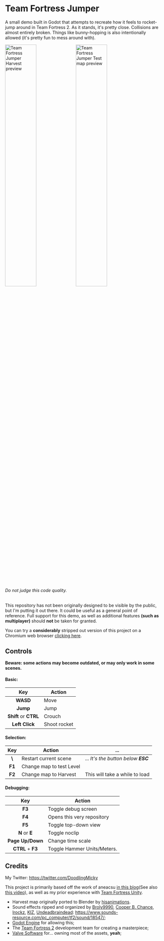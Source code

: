 # Team Fortress Jumper
A small demo built in Godot that attempts to recreate how it feels to rocket-jump around in Team Fortress 2.
As it stands, it's pretty close. Collisions are almost entirely broken. Things like bunny-hopping is also intentionally allowed (it's pretty fun to mess around with).

<img width="45%" alt="Team Fortress Jumper Harvest preview" src="https://github.com/Mickeon/team-fortress-jumper/assets/66727710/2b6b756d-82e6-4af9-9e2f-8cf5a100eed8">
<img width="45%" alt="Team Fortress Jumper Test map preview" src="https://github.com/Mickeon/team-fortress-jumper/assets/66727710/7846da8f-d52c-46cc-882e-41141fe12f63">

###### Do not judge this code quality.
This repository has not been originally designed to be visible by the public, but I'm putting it out there. It could be useful as a general point of reference. 
Full support for this demo, as well as additional features __(such as multiplayer)__ should **not** be taken for granted.

You can try a **considerably** stripped out version of this project on a Chromium web browser [clicking here](https://mickeon.netlify.app/team-fortress-jumper/).

## Controls

**Beware: some actions may become outdated, or may only work in some scenes.**

#### Basic:
| Key | Action |
| :-: | --- |
| **WASD** | Move
| **Jump** | Jump
| **Shift** or **CTRL** | Crouch
| **Left Click** | Shoot rocket

#### Selection:
| Key | Action | ... |
| :-: | --- | --- |
| **\\** | Restart current scene | ... _It's the button below **ESC**_
| **F1** | Change map to test Level 
| **F2** | Change map to Harvest | This will take a while to load

#### Debugging:
| Key | Action |
| :-: | --- |
| **F3** | Toggle debug screen
| **F4** | Opens this very repository
| **F5** | Toggle top-down view
| **N** or **E** | Toggle noclip
| **Page Up/Down** | Change time scale
| **CTRL** + **F3** | Toggle Hammer Units/Meters.


## Credits

My Twitter: https://twitter.com/DoodlingMicky

This project is primarily based off the work of aneacsu [in this blog](https://aneacsu.com/blog/2023/04/09/quake-movement-godot)(See also [this video](https://www.youtube.com/watch?v=ssU6ec_um78)), as well as my prior experience with [Team Fortress Unity](https://www.youtube.com/watch?v=4WNybhStAE0).

- Harvest map originally ported to Blender by [hisanimations](https://www.youtube.com/@hisanimations).
- Sound effects ripped and organized by [Broly9990](https://www.sounds-resource.com/submitter/Broly9990/), [Cooper B. Chance](https://www.sounds-resource.com/submitter/Cooper+B.+Chance/), [Irockz](https://www.sounds-resource.com/submitter/Irockz/), [KIZ](https://www.sounds-resource.com/submitter/KIZ/), [Undeadbraindead](https://www.sounds-resource.com/submitter/Undeadbraindead/):
  https://www.sounds-resource.com/pc_computer/tf2/sound/18547/;
- [Godot Engine](https://godotengine.org/) for allowing this;
- The [Team Fortress 2](https://www.teamfortress.com/) development team for creating a masterpiece;
- [Valve Software](https://www.valvesoftware.com/it/) for... owning most of the assets, __yeah__;

